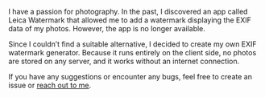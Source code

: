 I have a passion for photography. In the past, I discovered an app called Leica Watermark that allowed me to add a watermark displaying the EXIF data of my photos. However, the app is no longer available.

Since I couldn’t find a suitable alternative, I decided to create my own EXIF watermark generator. Because it runs entirely on the client side, no photos are stored on any server, and it works without an internet connection.

If you have any suggestions or encounter any bugs, feel free to create an issue or [reach out to me](mailto:rizahoemae@gmail.com).
